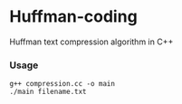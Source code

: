 # Huffman-coding
Huffman text compression algorithm in C++

### Usage

```
g++ compression.cc -o main
./main filename.txt
```
